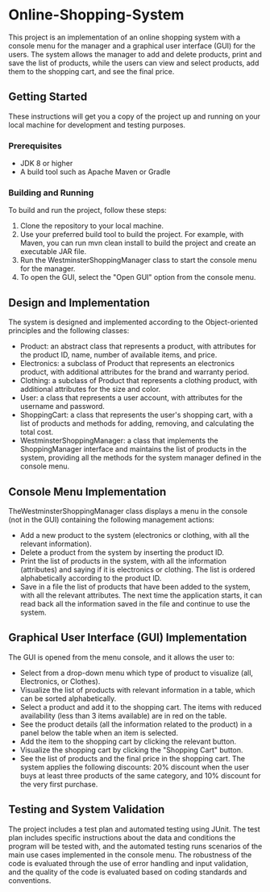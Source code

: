# Online-Shopping-System
This project is an implementation of an online shopping system with a console menu for the manager and a graphical user interface (GUI) for the users. The system allows the manager to add and delete products, print and save the list of products, while the users can view and select products, add them to the shopping cart, and see the final price.

## Getting Started
These instructions will get you a copy of the project up and running on your local machine for development and testing purposes.

### Prerequisites
* JDK 8 or higher
* A build tool such as Apache Maven or Gradle

### Building and Running
To build and run the project, follow these steps:

1. Clone the repository to your local machine.
2. Use your preferred build tool to build the project. For example, with Maven, you can run mvn clean install to build the project and create an executable JAR file.
3. Run the WestminsterShoppingManager class to start the console menu for the manager.
4. To open the GUI, select the "Open GUI" option from the console menu.

## Design and Implementation
The system is designed and implemented according to the Object-oriented principles and the following classes:

* Product: an abstract class that represents a product, with attributes for the product ID, name, number of available items, and price.
* Electronics: a subclass of Product that represents an electronics product, with additional attributes for the brand and warranty period.
* Clothing: a subclass of Product that represents a clothing product, with additional attributes for the size and color.
* User: a class that represents a user account, with attributes for the username and password.
* ShoppingCart: a class that represents the user's shopping cart, with a list of products and methods for adding, removing, and calculating the total cost.
* WestminsterShoppingManager: a class that implements the ShoppingManager interface and maintains the list of products in the system, providing all the methods for the system manager defined in the console menu.

## Console Menu Implementation
TheWestminsterShoppingManager class displays a menu in the console (not in the GUI) containing the following management actions:

* Add a new product to the system (electronics or clothing, with all the relevant information).
* Delete a product from the system by inserting the product ID.
* Print the list of products in the system, with all the information (attributes) and saying if it is electronics or clothing. The list is ordered alphabetically according to the product ID.
* Save in a file the list of products that have been added to the system, with all the relevant attributes. The next time the application starts, it can read back all the information saved in the file and continue to use the system.

## Graphical User Interface (GUI) Implementation
The GUI is opened from the menu console, and it allows the user to:

* Select from a drop-down menu which type of product to visualize (all, Electronics, or Clothes).
* Visualize the list of products with relevant information in a table, which can be sorted alphabetically.
* Select a product and add it to the shopping cart. The items with reduced availability (less than 3 items available) are in red on the table.
* See the product details (all the information related to the product) in a panel below the table when an item is selected.
* Add the item to the shopping cart by clicking the relevant button.
* Visualize the shopping cart by clicking the "Shopping Cart" button.
* See the list of products and the final price in the shopping cart. The system applies the following discounts: 20% discount when the user buys at least three products of the same category, and 10% discount for the very first purchase.

## Testing and System Validation
The project includes a test plan and automated testing using JUnit. The test plan includes specific instructions about the data and conditions the program will be tested with, and the automated testing runs scenarios of the main use cases implemented in the console menu. The robustness of the code is evaluated through the use of error handling and input validation, and the quality of the code is evaluated based on coding standards and conventions.
